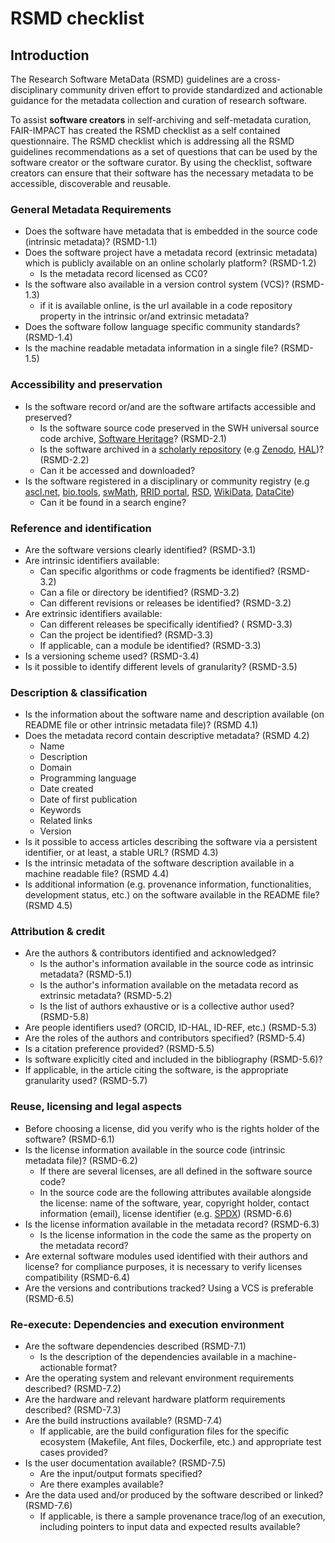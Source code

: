 # RSMD checklist 

## Introduction 

The Research Software MetaData (RSMD) guidelines are a cross-disciplinary community driven effort to provide standardized and actionable guidance for the metadata collection and curation of research software.

To assist **software creators** in self-archiving and self-metadata curation, FAIR-IMPACT has created the RSMD checklist as a self contained questionnaire. The RSMD checklist which is addressing all the RSMD guidelines recommendations as a set of questions that can be used by the software creator or the software curator. By using the checklist, software creators can ensure that their software has the necessary metadata to be accessible, discoverable and reusable.


### General Metadata Requirements

-   Does the software have metadata that is embedded in the source code (intrinsic metadata)? (RSMD-1.1)
-   Does the software project have a metadata record (extrinsic metadata) which is publicly available on an online scholarly platform? (RSMD-1.2)
    *  Is the metadata record licensed as CC0?
-   Is the software also available in a version control system (VCS)? (RSMD-1.3)
    * if it is available online, is the url available in a code repository property in the intrinsic or/and extrinsic metadata?
-   Does the software follow language specific community standards? (RSMD-1.4)
-   Is the machine readable metadata information in a single file? (RSMD-1.5)



### Accessibility and preservation 

-   Is the software record or/and are the software artifacts accessible and preserved?
    *   Is the software source code preserved in the SWH universal source code archive, [Software Heritage](https://archive.softwareheritage.org/)? (RSMD-2.1)
    *   Is the software archived in a <span style="text-decoration:underline;">scholarly repository</span> (e.g [Zenodo](https://zenodo.org/), [HAL](https://hal.science/))? (RSMD-2.2)
    *   Can it be accessed and downloaded?  
-   Is the software registered in a disciplinary or community registry (e.g [ascl.net](https://ascl.net/), [bio.tools](https://bio.tools/), [swMath](https://zbmath.org/software/), [RRID portal](https://scicrunch.org/resources/about/resource), [RSD](https://research-software-directory.org/),  [WikiData](https://www.wikidata.org/wiki/Wikidata:Main_Page), [DataCite](https://datacite.org/))
    *   Can it be found in a search engine?



### Reference and identification

- Are the software versions clearly identified? (RSMD-3.1)
- Are intrinsic identifiers available:
    * Can specific algorithms or code fragments be identified? (RSMD-3.2)
    * Can a file or directory be identified?  (RSMD-3.2)
    * Can different revisions or releases be identified? (RSMD-3.2)
- Are extrinsic identifiers available:
    * Can different releases be specifically identified? ( RSMD-3.3)
    * Can the project be identified?  (RSMD-3.3)
    * If applicable, can a module be identified? (RSMD-3.3)
- Is  a versioning scheme used? (RSMD-3.4)
- Is it possible to identify different levels of granularity? (RSMD-3.5)


### Description & classification

- Is the information about the software name and description available (on README file or other intrinsic metadata file)? (RSMD 4.1)
- Does the metadata record contain descriptive metadata? (RSMD 4.2)
    * Name
    * Description
    * Domain
    * Programming language
    * Date created
    * Date of first publication
    * Keywords
    * Related links 
    * Version
- Is it possible to access articles describing the software via a persistent identifier, or at least, a stable URL? (RSMD 4.3)
- Is the intrinsic metadata of the software description available in a machine readable file? (RSMD 4.4)
- Is additional information (e.g. provenance information, functionalities, development status, etc.) on the software available in the README file? (RSMD 4.5)

### Attribution & credit 

- Are the authors & contributors identified and acknowledged? 
    * Is the author's information available in the source code as intrinsic metadata? (RSMD-5.1)
    * Is the author's information available on the metadata record as extrinsic metadata? (RSMD-5.2)
    * Is the list of authors exhaustive or is a collective author used? (RSMD-5.8)
- Are people identifiers used?  (ORCID, ID-HAL, ID-REF, etc.) (RSMD-5.3)
- Are the roles of the authors and contributors specified? (RSMD-5.4)
- Is a citation preference provided? (RSMD-5.5)
- Is software explicitly cited and included in the bibliography (RSMD-5.6)? 
- If applicable, in the article citing the software, is the appropriate granularity used? (RSMD-5.7)


### Reuse, licensing and legal aspects 

- Before choosing a license, did you verify who is the rights holder of the software? (RSMD-6.1)
- Is the license information available in the source code (intrinsic metadata file)? (RSMD-6.2)
    * If there are several  licenses, are all defined in the software source code?
    * In the source code are the following attributes available alongside the license: name of the software, year, copyright holder, contact information (email), license identifier (e.g. [SPDX](https://spdx.org/licenses/)) (RSMD-6.6)
- Is the license information available in the metadata record? (RSMD-6.3)
    * Is the license information in the code the same as the property on the metadata record?
- Are external software modules used identified with their authors and license? for compliance purposes, it is necessary to verify licenses compatibility (RSMD-6.4)
- Are the versions and contributions tracked? Using a VCS is preferable (RSMD-6.5)


### Re-execute: Dependencies and execution environment

- Are the  software dependencies described (RSMD-7.1)
    * Is the description of the dependencies available in a machine-actionable format?
- Are the operating system and relevant environment requirements described? (RSMD-7.2)
- Are the hardware and relevant hardware platform requirements described? (RSMD-7.3)
- Are the build instructions available?  (RSMD-7.4)
    * If applicable, are the build configuration files for the specific ecosystem (Makefile, Ant files, Dockerfile, etc.) and appropriate test cases provided?
- Is the user documentation available? (RSMD-7.5)
    * Are the input/output formats specified?
    * Are there examples available?
- Are the data used and/or produced by the software described or linked? (RSMD-7.6)
    * If applicable, is there a sample provenance trace/log of an execution, including pointers to input data and expected results available? 